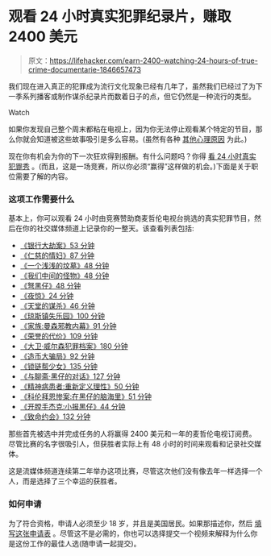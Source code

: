 # 观看 24 小时真实犯罪纪录片，赚取 2400 美元

> 原文：<https://lifehacker.com/earn-2400-watching-24-hours-of-true-crime-documentarie-1846657473>

我们现在进入真正的犯罪成为流行文化现象已经有几年了，虽然我们已经过了为下一季系列播客或制作谋杀纪录片而数着日子的点，但它仍然是一种流行的类型。

Watch

如果你发现自己整个周末都粘在电视上，因为你无法停止观看某个特定的节目，那么你就会知道被这些故事吸引是多么容易。(虽然有各种 [其他心理原因](https://www.psychologytoday.com/us/blog/school-thought/202102/4-reasons-we-love-binging-crime-shows) 为此。)

现在你有机会为你的下一次狂欢得到报酬。有什么问题吗？你得 [看 24 小时真实犯罪秀](https://www.magellantv.com/crime-watch-dream-job) 。(而且，这是一场竞赛，所以你必须“赢得”这样做的机会。)下面是关于职位需要了解的内容。

### 这项工作需要什么

基本上，你可以观看 24 小时由竞赛赞助商麦哲伦电视台挑选的真实犯罪节目，然后在你的社交媒体频道上记录你的一整天。该查看列表包括:

*   [《银行大劫案》53 分钟](https://www.magellantv.com//video/great-bank-heists)
*   [《仁慈的情妇》87 分钟](https://www.magellantv.com//series/mistress-mercy)
*   [《一个浅浅的坟墓》48 分钟](https://www.magellantv.com//video/a-shallow-grave)
*   [《我们中间的怪物》48 分钟](https://www.magellantv.com//video/the-monster-among-us)
*   [《弩黑仔》48 分钟](https://www.magellantv.com//video/crossbow-killer)
*   [《夜惊》24 分钟](https://www.magellantv.com//video/night-terror-the-search-for-truth)
*   [《天堂的谋杀》46 分钟](https://www.magellantv.com//video/murder-in-paradise)
*   [《琼斯镇失乐园》100 分钟](https://www.magellantv.com//video/jonestown-paradise-lost)
*   [《家族:曼森邪教内幕》91 分钟](https://www.magellantv.com//video/the-family-inside-the-manson-cult)
*   [《荣誉的代价》109 分钟](https://www.magellantv.com//video/the-price-of-honor)
*   [《大卫·威尔森犯罪档案》180 分钟](https://www.magellantv.com//series/crime-files-with-david-wilson)
*   [《造币大骗局》92 分钟](https://www.magellantv.com//video/the-great-mint-swindle-4k)
*   [《锁链帮少女》135 分钟](https://www.magellantv.com//series/chain-gang-girls)
*   [《与聊斋·黑仔的对话》127 分钟](https://www.magellantv.com//series/conversations-with-a-serial-killer)
*   [《精神病患者:重新定义理性》50 分钟](https://www.magellantv.com//video/psychopath-redefining-rational)
*   [《科伦拜恩惨案:在黑仔的脑海里》51 分钟](https://www.magellantv.com//video/the-columbine-massacre-in-the-killers-mind)
*   [《开膛手杰克:小报黑仔》44 分钟](https://www.magellantv.com//video/revealed-jack-the-ripper-tabloid-killer)
*   [《致命约会》132 分钟](https://www.magellantv.com//series/deadly-dates)

那些首先被选中并完成任务的人将赢得 2400 美元和一年的麦哲伦电视订阅费。尽管比赛的名字很吸引人，但获胜者实际上有 48 小时的时间来观看和记录社交媒体。

这是流媒体频道连续第二年举办这项比赛，尽管这次他们没有像去年一样选择一个人，而是选择了三个幸运的获胜者。

### 如何申请

为了符合资格，申请人必须至少 18 岁，并且是美国居民。如果那描述你，然后 [填写这张申请表](https://www.magellantv.com/crime-watch-dream-job) 。尽管这不是必需的，你也可以选择提交一个视频来解释为什么你是这份工作的最佳人选(随申请一起提交)。